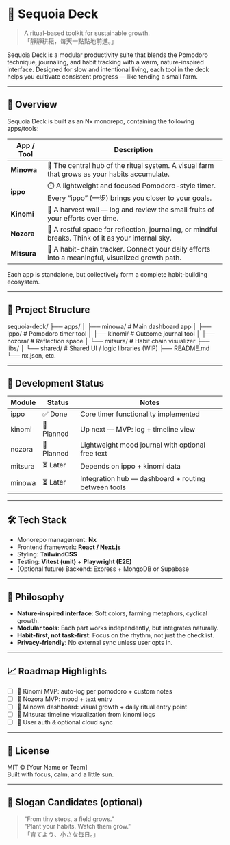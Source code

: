 # 🌲 Sequoia Deck

> A ritual-based toolkit for sustainable growth.  
> 「靜靜耕耘，每天一點點地前進。」

Sequoia Deck is a modular productivity suite that blends the Pomodoro technique, journaling, and habit tracking with a warm, nature-inspired interface. Designed for slow and intentional living, each tool in the deck helps you cultivate consistent progress — like tending a small farm.

---

## 🧩 Overview

Sequoia Deck is built as an Nx monorepo, containing the following apps/tools:

| App / Tool | Description |
|------------|-------------|
| **Minowa** | 🌾 The central hub of the ritual system. A visual farm that grows as your habits accumulate. |
| **ippo** | ⏱️ A lightweight and focused Pomodoro-style timer. Every “ippo” (一歩) brings you closer to your goals. |
| **Kinomi** | 🍎 A harvest wall — log and review the small fruits of your efforts over time. |
| **Nozora** | 🌌 A restful space for reflection, journaling, or mindful breaks. Think of it as your internal sky. |
| **Mitsura** | 🔗 A habit-chain tracker. Connect your daily efforts into a meaningful, visualized growth path. |

Each app is standalone, but collectively form a complete habit-building ecosystem.

---

## 📁 Project Structure

sequoia-deck/
├── apps/
│ ├── minowa/ # Main dashboard app
│ ├── ippo/ # Pomodoro timer tool
│ ├── kinomi/ # Outcome journal tool
│ ├── nozora/ # Reflection space
│ └── mitsura/ # Habit chain visualizer
├── libs/
│ └── shared/ # Shared UI / logic libraries (WIP)
├── README.md
└── nx.json, etc.


---

## 🚧 Development Status

| Module    | Status     | Notes                          |
|-----------|------------|--------------------------------|
| ippo      | ✅ Done     | Core timer functionality implemented |
| kinomi    | 🔧 Planned | Up next — MVP: log + timeline view |
| nozora    | 🔧 Planned | Lightweight mood journal with optional free text |
| mitsura   | ⏳ Later    | Depends on ippo + kinomi data |
| minowa    | ⏳ Later    | Integration hub — dashboard + routing between tools |

---

## 🛠 Tech Stack

- Monorepo management: **Nx**
- Frontend framework: **React / Next.js**
- Styling: **TailwindCSS**
- Testing: **Vitest (unit)** + **Playwright (E2E)**
- (Optional future) Backend: Express + MongoDB or Supabase

---

## 📌 Philosophy

- **Nature-inspired interface**: Soft colors, farming metaphors, cyclical growth.
- **Modular tools**: Each part works independently, but integrates naturally.
- **Habit-first, not task-first**: Focus on the rhythm, not just the checklist.
- **Privacy-friendly**: No external sync unless user opts in.

---

## 📈 Roadmap Highlights

- [ ] 🎯 Kinomi MVP: auto-log per pomodoro + custom notes
- [ ] 💭 Nozora MVP: mood + text entry
- [ ] 🧭 Minowa dashboard: visual growth + daily ritual entry point
- [ ] 🔄 Mitsura: timeline visualization from kinomi logs
- [ ] 🔐 User auth & optional cloud sync

---

## 📄 License

MIT © [Your Name or Team]  
Built with focus, calm, and a little sun.

---

## 🌱 Slogan Candidates (optional)

> "From tiny steps, a field grows."  
> "Plant your habits. Watch them grow."  
> 「育てよう、小さな毎日。」

